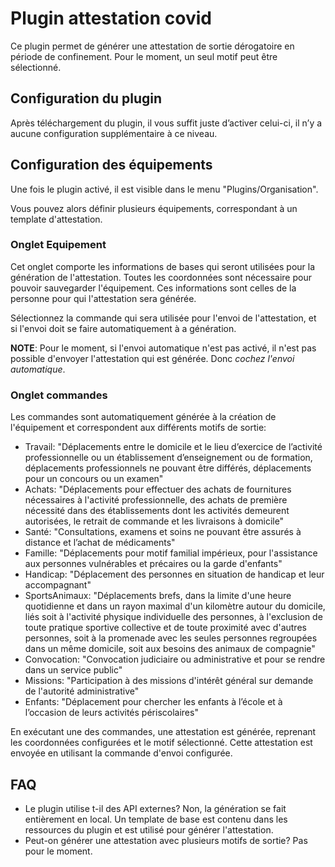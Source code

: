 
# Plugin attestation covid

Ce plugin permet de générer une attestation de sortie dérogatoire en période de confinement. Pour le moment, un seul motif peut être sélectionné.

## Configuration du plugin
Après téléchargement du plugin, il vous suffit juste d’activer celui-ci, il n’y a aucune configuration supplémentaire à ce niveau.

## Configuration des équipements
Une fois le plugin activé, il est visible dans le menu "Plugins/Organisation".

Vous pouvez alors définir plusieurs équipements, correspondant à un template d'attestation.

### Onglet Equipement
Cet onglet comporte les informations de bases qui seront utilisées pour la génération de l'attestation. Toutes les coordonnées sont nécessaire pour pouvoir sauvegarder l'équipement. Ces informations sont celles de la personne pour qui l'attestation sera générée.

Sélectionnez la commande qui sera utilisée pour l'envoi de l'attestation, et si l'envoi doit se faire automatiquement à a génération.

**NOTE**: Pour le moment, si l'envoi automatique n'est pas activé, il n'est pas possible d'envoyer l'attestation qui est générée. Donc *cochez l'envoi automatique*.

### Onglet commandes
Les commandes sont automatiquement générée à la création de l'équipement et correspondent aux différents motifs de sortie:
* Travail: "Déplacements entre le domicile et le lieu d’exercice de l’activité professionnelle ou un établissement d’enseignement ou de formation, déplacements professionnels ne pouvant être différés, déplacements pour un concours ou un examen"
* Achats: "Déplacements pour effectuer des achats de fournitures nécessaires à l'activité professionnelle, des achats de première nécessité dans des établissements dont les activités demeurent autorisées, le retrait de commande et les livraisons à domicile"
* Santé: "Consultations, examens et soins ne pouvant être assurés à distance et l’achat de médicaments"
* Famille: "Déplacements pour motif familial impérieux, pour l'assistance aux personnes vulnérables et précaires ou la garde d'enfants"
* Handicap: "Déplacement des personnes en situation de handicap et leur accompagnant"
* SportsAnimaux: "Déplacements brefs, dans la limite d'une heure quotidienne et dans un rayon maximal d'un kilomètre autour du domicile, liés soit à l'activité physique individuelle des personnes, à l'exclusion de toute pratique sportive collective et de toute proximité avec d'autres personnes, soit à la promenade avec les seules personnes regroupées dans un même domicile, soit aux besoins des animaux de compagnie"
* Convocation: "Convocation judiciaire ou administrative et pour se rendre dans un service public"
* Missions: "Participation à des missions d'intérêt général sur demande de l'autorité administrative"
* Enfants: "Déplacement pour chercher les enfants à l’école et à l’occasion de leurs activités périscolaires"

En exécutant une des commandes, une attestation est générée, reprenant les coordonnées configurées et le motif sélectionné. Cette attestation est envoyée en utilisant la commande d'envoi configurée.

## FAQ
* Le plugin utilise t-il des API externes?
Non, la génération se fait entièrement en local. Un template de base est contenu dans les ressources du plugin et est utilisé pour générer l'attestation.
* Peut-on générer une attestation avec plusieurs motifs de sortie?
Pas pour le moment.
